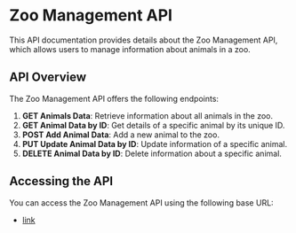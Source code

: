 # Zoo Management API

This API documentation provides details about the Zoo Management API, which allows users to manage information about animals in a zoo.

## API Overview

The Zoo Management API offers the following endpoints:

1. **GET Animals Data**: Retrieve information about all animals in the zoo.
2. **GET Animal Data by ID**: Get details of a specific animal by its unique ID.
3. **POST Add Animal Data**: Add a new animal to the zoo.
4. **PUT Update Animal Data by ID**: Update information of a specific animal.
5. **DELETE Animal Data by ID**: Delete information about a specific animal.

## Accessing the API

You can access the Zoo Management API using the following base URL:

- [link](https://documenter.getpostman.com/view/29213022/2sA2r9VNm7)
